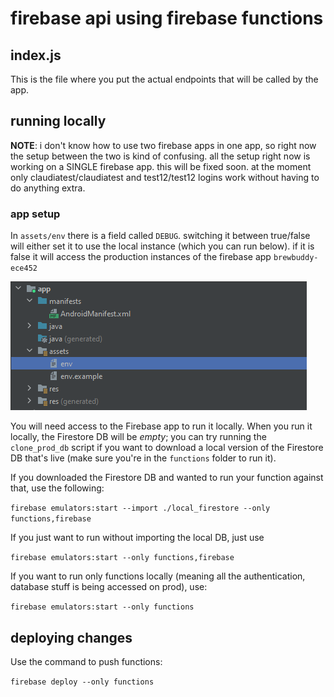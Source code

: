 # firebase api using firebase functions

## index.js
This is the file where you put the actual endpoints that will be called by the app.

## running locally

**NOTE**: i don't know how to use two firebase apps in one app, so right now the setup between the two is kind of confusing. all the setup right now is working on a SINGLE firebase app. this will be fixed soon. at the moment only claudiatest/claudiatest and test12/test12 logins work without having to do anything extra.

### app setup

In `assets/env` there is a field called `DEBUG`. switching it between true/false will either set it to use the local instance (which you can run below). if it is false it will access the production instances of the firebase app `brewbuddy-ece452`

![Alt text](image.png)

You will need access to the Firebase app to run it locally. When you run it locally, the Firestore DB will be *empty*; you can try running the `clone_prod_db` script if you want to download a local version of the Firestore DB that's live (make sure you're in the `functions` folder to run it).

If you downloaded the Firestore DB and wanted to run your function against that, use the following:

```firebase emulators:start --import ./local_firestore --only functions,firebase```

If you just want to run without importing the local DB, just use

```firebase emulators:start --only functions,firebase```

If you want to run only functions locally (meaning all the authentication, database stuff is being accessed on prod), use:

```firebase emulators:start --only functions```

## deploying changes

Use the command to push functions:

```firebase deploy --only functions```

